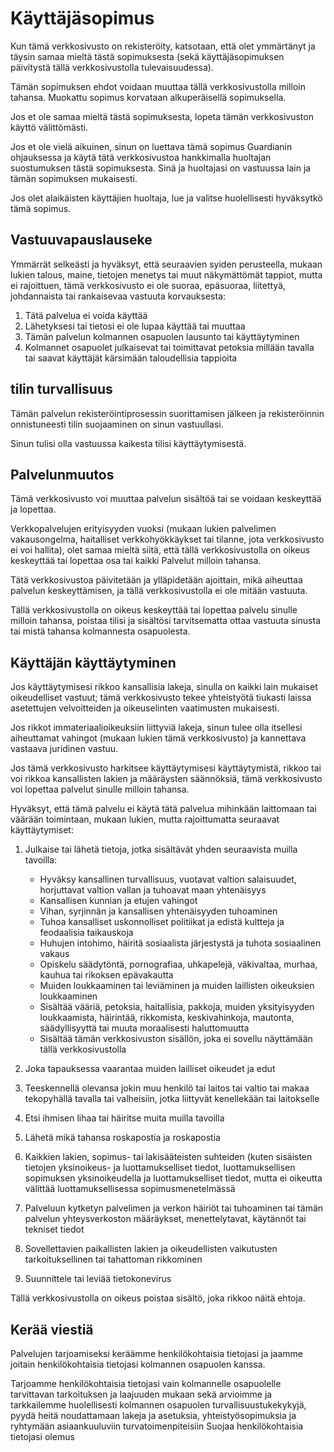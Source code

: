 # Käyttäjäsopimus

Kun tämä verkkosivusto on rekisteröity, katsotaan, että olet ymmärtänyt ja täysin samaa mieltä tästä sopimuksesta (sekä käyttäjäsopimuksen päivitystä tällä verkkosivustolla tulevaisuudessa).

Tämän sopimuksen ehdot voidaan muuttaa tällä verkkosivustolla milloin tahansa. Muokattu sopimus korvataan alkuperäisellä sopimuksella.

Jos et ole samaa mieltä tästä sopimuksesta, lopeta tämän verkkosivuston käyttö välittömästi.

Jos et ole vielä aikuinen, sinun on luettava tämä sopimus Guardianin ohjauksessa ja käytä tätä verkkosivustoa hankkimalla huoltajan suostumuksen tästä sopimuksesta. Sinä ja huoltajasi on vastuussa lain ja tämän sopimuksen mukaisesti.

Jos olet alaikäisten käyttäjien huoltaja, lue ja valitse huolellisesti hyväksytkö tämä sopimus.

## Vastuuvapauslauseke

Ymmärrät selkeästi ja hyväksyt, että seuraavien syiden perusteella, mukaan lukien talous, maine, tietojen menetys tai muut näkymättömät tappiot, mutta ei rajoittuen, tämä verkkosivusto ei ole suoraa, epäsuoraa, liitettyä, johdannaista tai rankaisevaa vastuuta korvauksesta:

1. Tätä palvelua ei voida käyttää
1. Lähetyksesi tai tietosi ei ole lupaa käyttää tai muuttaa
1. Tämän palvelun kolmannen osapuolen lausunto tai käyttäytyminen
1. Kolmannet osapuolet julkaisevat tai toimittavat petoksia millään tavalla tai saavat käyttäjät kärsimään taloudellisia tappioita

## tilin turvallisuus

Tämän palvelun rekisteröintiprosessin suorittamisen jälkeen ja rekisteröinnin onnistuneesti tilin suojaaminen on sinun vastuullasi.

Sinun tulisi olla vastuussa kaikesta tilisi käyttäytymisestä.

## Palvelunmuutos

Tämä verkkosivusto voi muuttaa palvelun sisältöä tai se voidaan keskeyttää ja lopettaa.

Verkkopalvelujen erityisyyden vuoksi (mukaan lukien palvelimen vakausongelma, haitalliset verkkohyökkäykset tai tilanne, jota verkkosivusto ei voi hallita), olet samaa mieltä siitä, että tällä verkkosivustolla on oikeus keskeyttää tai lopettaa osa tai kaikki Palvelut milloin tahansa.

Tätä verkkosivustoa päivitetään ja ylläpidetään ajoittain, mikä aiheuttaa palvelun keskeyttämisen, ja tällä verkkosivustolla ei ole mitään vastuuta.

Tällä verkkosivustolla on oikeus keskeyttää tai lopettaa palvelu sinulle milloin tahansa, poistaa tilisi ja sisältösi tarvitsematta ottaa vastuuta sinusta tai mistä tahansa kolmannesta osapuolesta.

## Käyttäjän käyttäytyminen

Jos käyttäytymisesi rikkoo kansallisia lakeja, sinulla on kaikki lain mukaiset oikeudelliset vastuut; tämä verkkosivusto tekee yhteistyötä tiukasti laissa asetettujen velvoitteiden ja oikeuselinten vaatimusten mukaisesti.

Jos rikkot immateriaalioikeuksiin liittyviä lakeja, sinun tulee olla itsellesi aiheuttamat vahingot (mukaan lukien tämä verkkosivusto) ja kannettava vastaava juridinen vastuu.

Jos tämä verkkosivusto harkitsee käyttäytymisesi käyttäytymistä, rikkoo tai voi rikkoa kansallisten lakien ja määräysten säännöksiä, tämä verkkosivusto voi lopettaa palvelut sinulle milloin tahansa.

Hyväksyt, että tämä palvelu ei käytä tätä palvelua mihinkään laittomaan tai väärään toimintaan, mukaan lukien, mutta rajoittumatta seuraavat käyttäytymiset:

1. Julkaise tai lähetä tietoja, jotka sisältävät yhden seuraavista muilla tavoilla:

   * Hyväksy kansallinen turvallisuus, vuotavat valtion salaisuudet, horjuttavat valtion vallan ja tuhoavat maan yhtenäisyys
   * Kansallisen kunnian ja etujen vahingot
   * Vihan, syrjinnän ja kansallisen yhtenäisyyden tuhoaminen
   * Tuhoa kansalliset uskonnolliset politiikat ja edistä kultteja ja feodaalisia taikauskoja
   * Huhujen intohimo, häiritä sosiaalista järjestystä ja tuhota sosiaalinen vakaus
   * Opiskelu säädytöntä, pornografiaa, uhkapelejä, väkivaltaa, murhaa, kauhua tai rikoksen epävakautta
   * Muiden loukkaaminen tai leviäminen ja muiden laillisten oikeuksien loukkaaminen
   * Sisältää vääriä, petoksia, haitallisia, pakkoja, muiden yksityisyyden loukkaamista, häirintää, rikkomista, keskivahinkoja, mautonta, säädyllisyyttä tai muuta moraalisesti haluttomuutta
   * Sisältää tämän verkkosivuston sisällön, joka ei sovellu näyttämään tällä verkkosivustolla

1. Joka tapauksessa vaarantaa muiden lailliset oikeudet ja edut
1. Teeskennellä olevansa jokin muu henkilö tai laitos tai valtio tai makaa tekopyhällä tavalla tai valheisiin, jotka liittyvät kenellekään tai laitokselle
1. Etsi ihmisen lihaa tai häiritse muita muilla tavoilla
1. Lähetä mikä tahansa roskapostia ja roskapostia
1. Kaikkien lakien, sopimus- tai lakisääteisten suhteiden (kuten sisäisten tietojen yksinoikeus- ja luottamukselliset tiedot, luottamuksellisen sopimuksen yksinoikeudella ja luottamukselliset tiedot, mutta ei oikeutta välittää luottamuksellisessa sopimusmenetelmässä
1. Palveluun kytketyn palvelimen ja verkon häiriöt tai tuhoaminen tai tämän palvelun yhteysverkoston määräykset, menettelytavat, käytännöt tai tekniset tiedot
1. Sovellettavien paikallisten lakien ja oikeudellisten vaikutusten tarkoituksellinen tai tahattoman rikkominen
1. Suunnittele tai leviää tietokonevirus

Tällä verkkosivustolla on oikeus poistaa sisältö, joka rikkoo näitä ehtoja.

## Kerää viestiä

Palvelujen tarjoamiseksi keräämme henkilökohtaisia ​​tietojasi ja jaamme joitain henkilökohtaisia ​​tietojasi kolmannen osapuolen kanssa.

Tarjoamme henkilökohtaisia ​​tietojasi vain kolmannelle osapuolelle tarvittavan tarkoituksen ja laajuuden mukaan sekä arvioimme ja tarkkailemme huolellisesti kolmannen osapuolen turvallisuustukekykyjä, pyydä heitä noudattamaan lakeja ja asetuksia, yhteistyösopimuksia ja ryhtymään asiaankuuluviin turvatoimenpiteisiin Suojaa henkilökohtaisia ​​tietojasi olemus